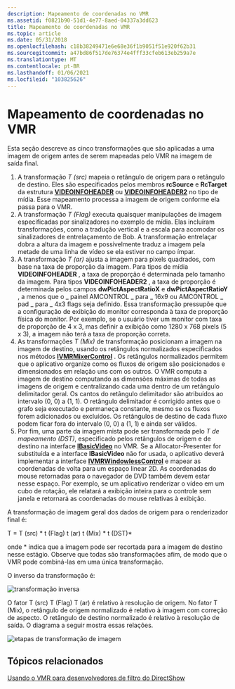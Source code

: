 ```yaml
---
description: Mapeamento de coordenadas no VMR
ms.assetid: f0821b90-51d1-4e77-8aed-04337a3dd623
title: Mapeamento de coordenadas no VMR
ms.topic: article
ms.date: 05/31/2018
ms.openlocfilehash: c18b38249471e6e68e36f1b9051f51e920f62b31
ms.sourcegitcommit: a47bd86f517de76374e4fff33cfeb613eb259a7e
ms.translationtype: MT
ms.contentlocale: pt-BR
ms.lasthandoff: 01/06/2021
ms.locfileid: "103825626"
---
```

# <a name="coordinate-mapping-in-the-vmr"></a>Mapeamento de coordenadas no VMR

Esta seção descreve as cinco transformações que são aplicadas a uma imagem de origem antes de serem mapeadas pelo VMR na imagem de saída final.

1.  A transformação *T (src)* mapeia o retângulo de origem para o retângulo de destino. Eles são especificados pelos membros **rcSource** e **RcTarget** da estrutura [**VIDEOINFOHEADER**](/previous-versions/windows/desktop/api/amvideo/ns-amvideo-videoinfoheader) ou [**VIDEOINFOHEADER2**](/previous-versions/windows/desktop/api/dvdmedia/ns-dvdmedia-videoinfoheader2) no tipo de mídia. Esse mapeamento processa a imagem de origem conforme ela passa para o VMR.
2.  A transformação *T (Flag)* executa quaisquer manipulações de imagem especificadas por sinalizadores no exemplo de mídia. Elas incluíram transformações, como a tradução vertical e a escala para acomodar os sinalizadores de entrelaçamento de Bob. A transformação entrelaçar dobra a altura da imagem e possivelmente traduz a imagem pela metade de uma linha de vídeo se ela estiver no campo ímpar.
3.  A transformação *T (ar)* ajusta a imagem para pixels quadrados, com base na taxa de proporção da imagem. Para tipos de mídia **VIDEOINFOHEADER** , a taxa de proporção é determinada pelo tamanho da imagem. Para tipos **VIDEOINFOHEADER2** , a taxa de proporção é determinada pelos campos **dwPictAspectRatioX** e **dwPictAspectRatioY** , a menos que o \_ painel AMCONTROL \_ para \_ 16x9 ou AMCONTROL \_ pad \_ para \_ 4x3 flags seja definido. Essa transformação pressupõe que a configuração de exibição do monitor corresponda à taxa de proporção física do monitor. Por exemplo, se o usuário tiver um monitor com taxa de proporção de 4 x 3, mas definir a exibição como 1280 x 768 pixels (5 x 3), a imagem não terá a taxa de proporção correta.
4.  As transformações *T (Mix)* de transformação posicionam a imagem na imagem de destino, usando os retângulos normalizados especificados nos métodos [**IVMRMixerControl**](/windows/desktop/api/Strmif/nn-strmif-ivmrmixercontrol) . Os retângulos normalizados permitem que o aplicativo organize como os fluxos de origem são posicionados e dimensionados em relação uns com os outros. O VMR computa a imagem de destino computando as dimensões máximas de todas as imagens de origem e centralizando cada uma dentro de um retângulo delimitador geral. Os cantos do retângulo delimitador são atribuídos ao intervalo (0, 0) a (1, 1). O retângulo delimitador é corrigido antes que o grafo seja executado e permaneça constante, mesmo se os fluxos forem adicionados ou excluídos. Os retângulos de destino de cada fluxo podem ficar fora do intervalo (0, 0) a (1, 1) e ainda ser válidos.
5.  Por fim, uma parte da imagem mista pode ser transformada pelo *T de mapeamento (DST)*, especificado pelos retângulos de origem e de destino na interface [**IBasicVideo**](/windows/desktop/api/Control/nn-control-ibasicvideo) no VMR. Se a Allocator-Presenter for substituída e a interface **IBasicVideo** não for usada, o aplicativo deverá implementar a interface [**IVMRWindowlessControl**](/windows/desktop/api/Strmif/nn-strmif-ivmrwindowlesscontrol) e mapear as coordenadas de volta para um espaço linear 2D. As coordenadas do mouse retornadas para o navegador de DVD também devem estar nesse espaço. Por exemplo, se um aplicativo renderizar o vídeo em um cubo de rotação, ele relatará a exibição inteira para o controle sem janela e retornará as coordenadas do mouse relativas à exibição.

A transformação de imagem geral dos dados de origem para o renderizador final é:

T = T (src) \* t (Flag) t (ar) t (Mix) \* t (DST)\*

onde \* indica que a imagem pode ser recortada para a imagem de destino nesse estágio. Observe que todas são transformações afim, de modo que o VMR pode combiná-las em uma única transformação.

O inverso da transformação é:

![transformação inversa](images/vmrmapping-t-1.png)

O fator T (src) T (Flag) T (ar) é relativo à resolução de origem. No fator T (Mix), o retângulo de origem normalizado é relativo à imagem com correção de aspecto. O retângulo de destino normalizado é relativo à resolução de saída. O diagrama a seguir mostra essas relações.

![etapas de transformação de imagem](images/vmrmapping-transform-steps.png)

## <a name="related-topics"></a>Tópicos relacionados

<dl> <dt>

[Usando o VMR para desenvolvedores de filtro do DirectShow](using-the-vmr-for-directshow-filter-developers.md)
</dt> </dl>

 

 



